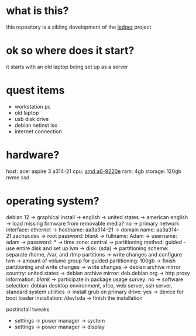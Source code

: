 # what is this?
this repository is a sibling development of the [ledger](https://github.com/hurschill/ledger) project

# ok so where does it start?
it starts with an old laptop being set up as a server

# quest items
- workstation pc
- old laptop
- usb disk drive
- debian netinst iso
- internet connection


# hardware?
host: acer aspire 3 a314-21
cpu: [amd a6-9220e](https://www.cpubenchmark.net/cpu.php?cpu=AMD+A6-9220e)
ram: 4gb
storage: 120gb nvme ssd

# operating system?
debian 12
-> graphical install
-> english
-> united states
-> american english
-> load missing firmware from removable media? no
-> primary network interface: ethernet
-> hostname: aa3a314-21
-> domain name: aa3a314-21.zachur.dev
-> root password: *blank*
-> fullname: Adam
-> username: adam
-> password: *
-> time zone: central
-> partitioning method: guided - use entire disk and set up lvm
-> disk: (sda)
-> partitioning scheme: separate /home, /var, and /tmp partitions
-> write changes and configure lvm
-> amount of volume group for guided partitioning: 100gb
-> finish partitioning and write changes
-> write changes
-> debian archive mirror country: united states
-> debian archive mirror: deb.debian.org
-> http proxy information: *blank*
-> participate in package usage survey: no
-> software selection: debian desktop environment, xfce, web server, ssh server, standard system utilities
-> install grub on primary drive: yes
-> device for boot loader installation: /dev/sda
-> finish the installation

postinstall tweaks
- settings -> power manager -> system
- settings -> power manager -> display
